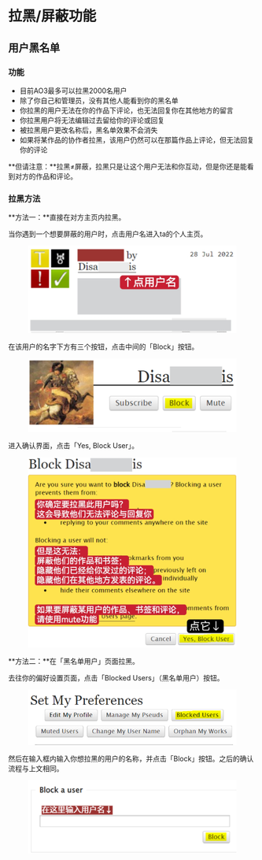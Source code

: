 # 拉黑/屏蔽功能

## 用户黑名单

### 功能

* 目前AO3最多可以拉黑2000名用户
* 除了你自己和管理员，没有其他人能看到你的黑名单
* 你拉黑的用户无法在你的作品下评论，也无法回复你在其他地方的留言
* 你拉黑用户将无法编辑过去留给你的评论或回复
* 被拉黑用户更改名称后，黑名单效果不会消失
* 如果将某作品的协作者拉黑，该用户仍然可以在那篇作品上评论，但无法回复你的评论

**但请注意：**拉黑≠屏蔽，拉黑只是让这个用户无法和你互动，但是你还是能看到对方的作品和评论。

### 拉黑方法

**方法一：**直接在对方主页内拉黑。

当你遇到一个想要屏蔽的用户时，点击用户名进入ta的个人主页。

<figure><img src="../.gitbook/assets/MTXX_MH20230313_110327527.jpg" alt=""><figcaption></figcaption></figure>

在该用户的名字下方有三个按钮，点击中间的「Block」按钮。

<figure><img src="../.gitbook/assets/fotor_2023-3-13_11_6_39.png" alt=""><figcaption></figcaption></figure>

进入确认界面，点击「Yes, Block User」。

<figure><img src="../.gitbook/assets/MTXX_MH20230313_111350789.jpg" alt=""><figcaption></figcaption></figure>

**方法二：**在「黑名单用户」页面拉黑。

去往你的偏好设置页面，点击「Blocked Users」（黑名单用户）按钮。

<figure><img src="../.gitbook/assets/image (5) (1).png" alt=""><figcaption></figcaption></figure>

然后在输入框内输入你想拉黑的用户的名称，并点击「Block」按钮。之后的确认流程与上文相同。

<figure><img src="../.gitbook/assets/fotor_2023-3-13_11_24_11.png" alt=""><figcaption></figcaption></figure>

